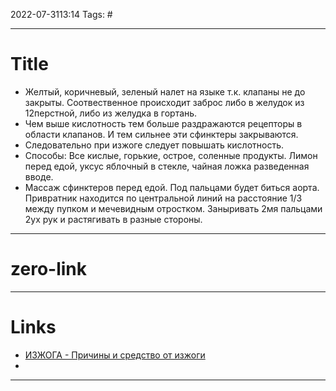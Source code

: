 2022-07-3113:14
Tags: #

---
# Title
- Желтый, коричневый, зеленый налет на языке т.к. клапаны не до закрыты. Соотвественное происходит заброс либо в желудок из 12перстной, либо из желудка в гортань. 
- Чем выше кислотность тем больше раздражаются рецепторы в области клапанов. И тем сильнее эти сфинктеры закрываются. 
- Следовательно при изжоге следует повышать кислотность.
- Способы: Все кислые, горькие, острое, соленные продукты. Лимон перед едой, уксус яблочный в стекле, чайная ложка разведенная вводе.
- Массаж сфинктеров перед едой. Под пальцами будет биться аорта. Привратник находится по центральной линий на расстояние 1/3 между пупком и мечевидным отростком. Заныривать 2мя пальцами 2ух рук и растягивать в разные стороны.


---
# zero-link


---
# Links
- [ИЗЖОГА - Причины и средство от изжоги](https://www.youtube.com/watch?v=gLkTvoEAsQ8)
- 


---